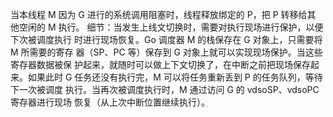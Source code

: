 
当本线程 M 因为 G 进行的系统调用阻塞时，线程释放绑定的 P，把 P 转移给其 他空闲的 M 执行。 细节：当发生上线文切换时，需要对执行现场进行保护，以便下次被调度执行 时进行现场恢复。Go 调度器 M 的栈保存在 G 对象上，只需要将 M 所需要的寄存 器（SP、PC 等）保存到 G 对象上就可以实现现场保护。当这些寄存器数据被保 护起来，就随时可以做上下文切换了，在中断之前把现场保存起来。如果此时 G 任务还没有执行完，M 可以将任务重新丢到 P 的任务队列，等待下一次被调度 执行。当再次被调度执行时，M 通过访问 G 的 vdsoSP、vdsoPC 寄存器进行现场 恢复（从上次中断位置继续执行）。